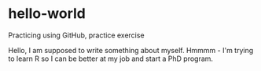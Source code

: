 # hello-world
Practicing using GitHub, practice exercise

Hello, I am  supposed to write something about myself. Hmmmm - I'm trying to learn R so I can be better at my job and start a PhD program. 

